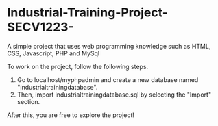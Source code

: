 # Industrial-Training-Project-SECV1223-
A simple project that uses web programming knowledge such as HTML, CSS, Javascript, PHP and MySql

To work on the project, follow the following steps.
1. Go to localhost/myphpadmin and create a new database named "industrialtrainingdatabase".
2. Then, import industrialtrainingdatabase.sql by selecting the "Import" section.

After this, you are free to explore the project!
